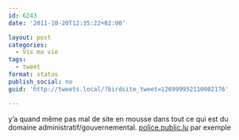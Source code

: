 ```yaml
---
id: 6243
date: '2011-10-20T12:35:22+02:00'

layout: post
categories:
  - Vis ma vie
tags:
  - tweet
format: status
publish_social: no
guid: 'http://tweets.local/?birdsite_tweet=126999952110002176'

---
```


y’a quand même pas mal de site en mousse dans tout ce qui est du domaine administratif/gouvernemental. [police.public.lu](http://www.police.public.lu/) par exemple